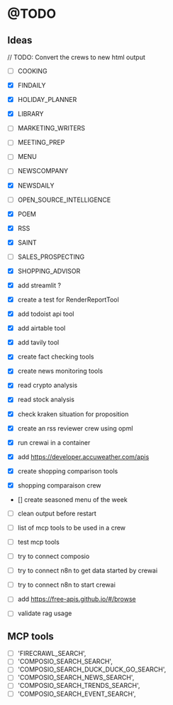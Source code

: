 # @TODO

## Ideas

// TODO: Convert the crews to new html output

- [ ] COOKING 
- [x] FINDAILY
- [x] HOLIDAY_PLANNER
- [x] LIBRARY
- [ ] MARKETING_WRITERS
- [ ] MEETING_PREP
- [ ] MENU
- [ ] NEWSCOMPANY
- [x] NEWSDAILY
- [ ] OPEN_SOURCE_INTELLIGENCE
- [x] POEM
- [x] RSS
- [x] SAINT
- [ ] SALES_PROSPECTING
- [x] SHOPPING_ADVISOR

- [x] add streamlit ?
- [x] create a test for RenderReportTool
- [x] add todoist api tool
- [x] add airtable  tool
- [x] add tavily  tool
- [x] create fact checking tools
- [x] create news monitoring tools
- [x] read crypto analysis
- [x] read stock analysis
- [x] check kraken situation for proposition
- [x] create an rss reviewer crew using opml
- [x] run crewai in a container
- [x] add <https://developer.accuweather.com/apis>
- [x] create shopping comparison tools
- [x] shopping comparaison crew

- [] create seasoned menu of the week

- [ ] clean output before restart

- [ ] list of mcp tools to be used in a crew

- [ ] test mcp tools
- [ ] try to connect composio
- [ ] try to connect n8n to get data started by crewai
- [ ] try to connect n8n to start crewai

- [ ] add <https://free-apis.github.io/#/browse>

- [ ] validate rag usage

## MCP tools

- [ ] 'FIRECRAWL_SEARCH',
- [ ] 'COMPOSIO_SEARCH_SEARCH',
- [ ] 'COMPOSIO_SEARCH_DUCK_DUCK_GO_SEARCH',
- [ ] 'COMPOSIO_SEARCH_NEWS_SEARCH',
- [ ] 'COMPOSIO_SEARCH_TRENDS_SEARCH',
- [ ] 'COMPOSIO_SEARCH_EVENT_SEARCH',
